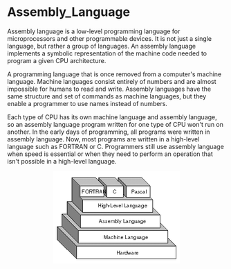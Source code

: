 # Assembly_Language
Assembly language is a low-level programming language for microprocessors and other programmable devices. It is not just a single language, but rather a group of languages. An assembly language implements a symbolic representation of the machine code needed to program a given CPU architecture. 

A programming language that is once removed from a computer's machine language. Machine languages consist entirely of numbers and are almost impossible for humans to read and write. Assembly languages have the same structure and set of commands as machine languages, but they enable a programmer to use names instead of numbers.

Each type of CPU has its own machine language and assembly language, so an assembly language program written for one type of CPU won't run on another. In the early days of programming, all programs were written in assembly language. Now, most programs are written in a high-level language such as FORTRAN or C. Programmers still use assembly language when speed is essential or when they need to perform an operation that isn't possible in a high-level language.
<p align="center"> <img src="division.gif"/> </p>

